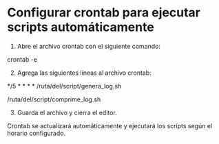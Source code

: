 # Configurar crontab para ejecutar scripts automáticamente

1. Abre el archivo crontab con el siguiente comando:

crontab -e


2. Agrega las siguientes líneas al archivo crontab:

*/5 * * * * /ruta/del/script/genera_log.sh

/ruta/del/script/comprime_log.sh


3. Guarda el archivo y cierra el editor.

Crontab se actualizará automáticamente y ejecutará los scripts según el horario configurado.